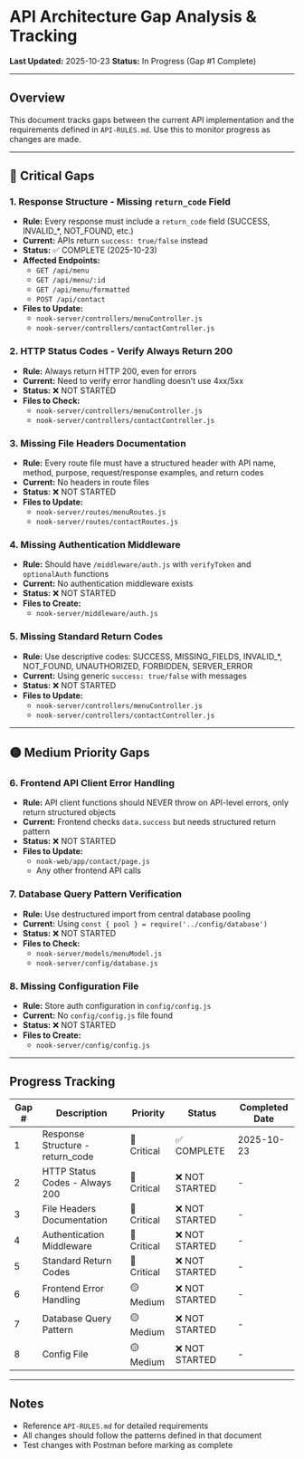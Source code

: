 # API Architecture Gap Analysis & Tracking

**Last Updated:** 2025-10-23
**Status:** In Progress (Gap #1 Complete)

---

## Overview

This document tracks gaps between the current API implementation and the requirements defined in `API-RULES.md`. Use this to monitor progress as changes are made.

---

## 🔴 Critical Gaps

### 1. Response Structure - Missing `return_code` Field
- **Rule:** Every response must include a `return_code` field (SUCCESS, INVALID_*, NOT_FOUND, etc.)
- **Current:** APIs return `success: true/false` instead
- **Status:** ✅ COMPLETE (2025-10-23)
- **Affected Endpoints:**
  - `GET /api/menu` 
  - `GET /api/menu/:id`
  - `GET /api/menu/formatted`
  - `POST /api/contact`
- **Files to Update:**
  - `nook-server/controllers/menuController.js`
  - `nook-server/controllers/contactController.js`

### 2. HTTP Status Codes - Verify Always Return 200
- **Rule:** Always return HTTP 200, even for errors
- **Current:** Need to verify error handling doesn't use 4xx/5xx
- **Status:** ❌ NOT STARTED
- **Files to Check:**
  - `nook-server/controllers/menuController.js`
  - `nook-server/controllers/contactController.js`

### 3. Missing File Headers Documentation
- **Rule:** Every route file must have a structured header with API name, method, purpose, request/response examples, and return codes
- **Current:** No headers in route files
- **Status:** ❌ NOT STARTED
- **Files to Update:**
  - `nook-server/routes/menuRoutes.js`
  - `nook-server/routes/contactRoutes.js`

### 4. Missing Authentication Middleware
- **Rule:** Should have `/middleware/auth.js` with `verifyToken` and `optionalAuth` functions
- **Current:** No authentication middleware exists
- **Status:** ❌ NOT STARTED
- **Files to Create:**
  - `nook-server/middleware/auth.js`

### 5. Missing Standard Return Codes
- **Rule:** Use descriptive codes: SUCCESS, MISSING_FIELDS, INVALID_*, NOT_FOUND, UNAUTHORIZED, FORBIDDEN, SERVER_ERROR
- **Current:** Using generic `success: true/false` with messages
- **Status:** ❌ NOT STARTED
- **Files to Update:**
  - `nook-server/controllers/menuController.js`
  - `nook-server/controllers/contactController.js`

---

## 🟡 Medium Priority Gaps

### 6. Frontend API Client Error Handling
- **Rule:** API client functions should NEVER throw on API-level errors, only return structured objects
- **Current:** Frontend checks `data.success` but needs structured return pattern
- **Status:** ❌ NOT STARTED
- **Files to Update:**
  - `nook-web/app/contact/page.js`
  - Any other frontend API calls

### 7. Database Query Pattern Verification
- **Rule:** Use destructured import from central database pooling
- **Current:** Using `const { pool } = require('../config/database')`
- **Status:** ❌ NOT STARTED
- **Files to Check:**
  - `nook-server/models/menuModel.js`
  - `nook-server/config/database.js`

### 8. Missing Configuration File
- **Rule:** Store auth configuration in `config/config.js`
- **Current:** No `config/config.js` file found
- **Status:** ❌ NOT STARTED
- **Files to Create:**
  - `nook-server/config/config.js`

---

## Progress Tracking

| Gap # | Description | Priority | Status | Completed Date |
|-------|-------------|----------|--------|-----------------|
| 1 | Response Structure - return_code | 🔴 Critical | ✅ COMPLETE | 2025-10-23 |
| 2 | HTTP Status Codes - Always 200 | 🔴 Critical | ❌ NOT STARTED | - |
| 3 | File Headers Documentation | 🔴 Critical | ❌ NOT STARTED | - |
| 4 | Authentication Middleware | 🔴 Critical | ❌ NOT STARTED | - |
| 5 | Standard Return Codes | 🔴 Critical | ❌ NOT STARTED | - |
| 6 | Frontend Error Handling | 🟡 Medium | ❌ NOT STARTED | - |
| 7 | Database Query Pattern | 🟡 Medium | ❌ NOT STARTED | - |
| 8 | Config File | 🟡 Medium | ❌ NOT STARTED | - |

---

## Notes

- Reference `API-RULES.md` for detailed requirements
- All changes should follow the patterns defined in that document
- Test changes with Postman before marking as complete

